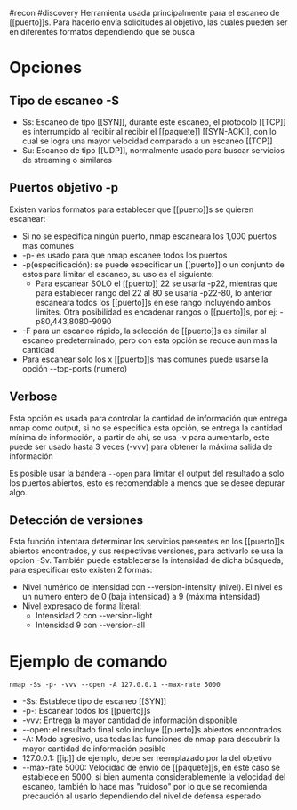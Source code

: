 #recon #discovery
Herramienta usada principalmente para el escaneo de [[puerto]]s.
Para hacerlo envía solicitudes al objetivo, las cuales pueden ser en diferentes formatos dependiendo que se busca
# Opciones
## Tipo de escaneo -S
- Ss: Escaneo de tipo [[SYN]], durante este escaneo, el protocolo [[TCP]] es interrumpido al recibir al recibir el [[paquete]] [[SYN-ACK]], con lo cual se logra una mayor velocidad comparado a un escaneo [[TCP]]
- Su: Escaneo de tipo [[UDP]], normalmente usado para buscar servicios de streaming o similares
## Puertos objetivo -p
Existen varios formatos para establecer que [[puerto]]s se quieren escanear:
- Si no se especifica ningún puerto, nmap escaneara los 1,000 puertos mas comunes
- -p- es usado para que nmap escanee todos los puertos
- -p(especificación): se puede especificar un [[puerto]] o un conjunto de estos para limitar el escaneo, su uso es el siguiente:
	- Para escanear SOLO el [[puerto]] 22 se usaría -p22, mientras que para establecer rango del 22 al 80 se usaría -p22-80, lo anterior escaneara todos los [[puerto]]s en ese rango incluyendo ambos limites. Otra posibilidad es encadenar rangos o [[puerto]]s, por ej: -p80,443,8080-9090
-  -F para un escaneo rápido, la selección de [[puerto]]s es similar al escaneo predeterminado, pero con esta opción se reduce aun mas la cantidad
- Para escanear solo los x [[puerto]]s mas comunes puede usarse la opción --top-ports (numero)
## Verbose
Esta opción es usada para controlar la cantidad de información que entrega nmap como output, si no se especifica esta opción, se entrega la cantidad mínima de información, a partir de ahí, se usa -v para aumentarlo, este puede ser usado hasta 3 veces (-vvv) para obtener la máxima salida de información

Es posible usar la bandera `--open` para limitar el output del resultado a solo los puertos abiertos, esto es recomendable a menos que se desee depurar algo.
## Detección de versiones
Esta función intentara determinar los servicios presentes en los [[puerto]]s abiertos encontrados, y sus respectivas versiones, para activarlo se usa la opcion -Sv.
También puede establecerse la intensidad de dicha búsqueda, para especificar esto existen 2 formas:
- Nivel numérico de intensidad con --version-intensity (nivel). El nivel es un numero entero de 0 (baja intensidad) a 9 (máxima intensidad)
- Nivel expresado de forma literal:
	- Intensidad 2 con --version-light
	- Intensidad 9 con --version-all
# Ejemplo de comando

`nmap -Ss -p- -vvv --open -A 127.0.0.1 --max-rate 5000`
- -Ss: Establece tipo de escaneo [[SYN]]
- -p-: Escanear todos los [[puerto]]s
- -vvv: Entrega la mayor cantidad de información disponible
- --open: el resultado final solo incluye [[puerto]]s abiertos encontrados
- -A: Modo agresivo, usa todas las funciones de nmap para descubrir la mayor cantidad de información posible
- 127.0.0.1: [[ip]] de ejemplo, debe ser reemplazado por la del objetivo
- --max-rate 5000: Velocidad de envio de [[paquete]]s, en este caso se establece en 5000, si bien aumenta considerablemente la velocidad del escaneo, también lo hace mas "ruidoso" por lo que se recomienda precaución al usarlo dependiendo del nivel de defensa esperado
